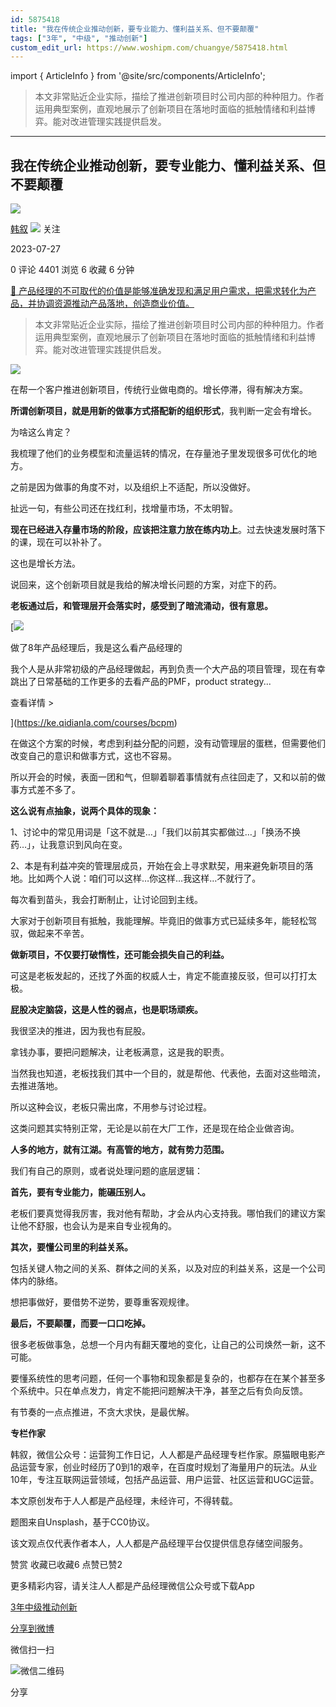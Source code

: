 ```yaml
---
id: 5875418
title: "我在传统企业推动创新，要专业能力、懂利益关系、但不要颠覆"
tags: ["3年", "中级", "推动创新"]
custom_edit_url: https://www.woshipm.com/chuangye/5875418.html
---
```

import { ArticleInfo } from '@site/src/components/ArticleInfo';

<ArticleInfo
    author="韩叙"
    authorLink="https://www.woshipm.com/u/57956"
    published="2023-07-27"
    views={4401}
    comments={0}
    collects={6}
/>

> 本文非常贴近企业实际，描绘了推进创新项目时公司内部的种种阻力。作者运用典型案例，直观地展示了创新项目在落地时面临的抵触情绪和利益博弈。能对改进管理实践提供启发。

---

## 我在传统企业推动创新，要专业能力、懂利益关系、但不要颠覆

[![](https://image.woshipm.com/wp-files/2015/11/IMG_0437.jpg!/both/72x72)](https://www.woshipm.com/u/57956)

[韩叙](https://www.woshipm.com/u/57956) ![](https://static.woshipm.com/tag/1121_1@2x.png) 关注

2023-07-27

0 评论 4401 浏览 6 收藏 6 分钟

[🔗 产品经理的不可取代的价值是能够准确发现和满足用户需求，把需求转化为产品，并协调资源推动产品落地，创造商业价值。](https://ke.qidianla.com/courses/90pm)

> 本文非常贴近企业实际，描绘了推进创新项目时公司内部的种种阻力。作者运用典型案例，直观地展示了创新项目在落地时面临的抵触情绪和利益博弈。能对改进管理实践提供启发。

![](https://image.woshipm.com/2023/04/17/8985d4fa-dcf5-11ed-8851-00163e0b5ff3.png)

在帮一个客户推进创新项目，传统行业做电商的。增长停滞，得有解决方案。

**所谓创新项目，就是用新的做事方式搭配新的组织形式**，我判断一定会有增长。

为啥这么肯定？

我梳理了他们的业务模型和流量运转的情况，在存量池子里发现很多可优化的地方。

之前是因为做事的角度不对，以及组织上不适配，所以没做好。

扯远一句，有些公司还在找红利，找增量市场，不太明智。

**现在已经进入存量市场的阶段，应该把注意力放在练内功上**。过去快速发展时落下的课，现在可以补补了。

这也是增长方法。

说回来，这个创新项目就是我给的解决增长问题的方案，对症下的药。

**老板通过后，和管理层开会落实时，感受到了暗流涌动，很有意思。**

[![](https://image.woshipm.com/2023/08/02/bf59b8ba-30e4-11ee-88e7-00163e0b5ff3.png)

做了8年产品经理后，我是这么看产品经理的

我个人是从非常初级的产品经理做起，再到负责一个大产品的项目管理，现在有幸跳出了日常基础的工作更多的去看产品的PMF，product strategy...

查看详情 >

](https://ke.qidianla.com/courses/bcpm)

在做这个方案的时候，考虑到利益分配的问题，没有动管理层的蛋糕，但需要他们改变自己的意识和做事方式，这也不容易。

所以开会的时候，表面一团和气，但聊着聊着事情就有点往回走了，又和以前的做事方式差不多了。

**这么说有点抽象，说两个具体的现象：**

1、讨论中的常见用词是「这不就是…」「我们以前其实都做过…」「换汤不换药…」，让我意识到风向在变。

2、本是有利益冲突的管理层成员，开始在会上寻求默契，用来避免新项目的落地。比如两个人说：咱们可以这样…你这样…我这样…不就行了。

每次看到苗头，我会打断制止，让讨论回到主线。

大家对于创新项目有抵触，我能理解。毕竟旧的做事方式已延续多年，能轻松驾驭，做起来不辛苦。

**做新项目，不仅要打破惰性，还可能会损失自己的利益。**

可这是老板发起的，还找了外面的权威人士，肯定不能直接反驳，但可以打打太极。

**屁股决定脑袋，这是人性的弱点，也是职场顽疾。**

我很坚决的推进，因为我也有屁股。

拿钱办事，要把问题解决，让老板满意，这是我的职责。

当然我也知道，老板找我们其中一个目的，就是帮他、代表他，去面对这些暗流，去推进落地。

所以这种会议，老板只需出席，不用参与讨论过程。

这类问题其实特别正常，无论是以前在大厂工作，还是现在给企业做咨询。

**人多的地方，就有江湖。有高管的地方，就有势力范围。**

我们有自己的原则，或者说处理问题的底层逻辑：

**首先，要有专业能力，能碾压别人。**

老板们要真觉得我厉害，我对他有帮助，才会从内心支持我。哪怕我们的建议方案让他不舒服，也会认为是来自专业视角的。

**其次，要懂公司里的利益关系。**

包括关键人物之间的关系、群体之间的关系，以及对应的利益关系，这是一个公司体内的脉络。

想把事做好，要借势不逆势，要尊重客观规律。

**最后，不要颠覆，而要一口口吃掉。**

很多老板做事急，总想一个月内有翻天覆地的变化，让自己的公司焕然一新，这不可能。

要懂系统性的思考问题，任何一个事物和现象都是复杂的，也都存在在某个甚至多个系统中。只在单点发力，肯定不能把问题解决干净，甚至之后有负向反馈。

有节奏的一点点推进，不贪大求快，是最优解。

**专栏作家**

韩叙，微信公众号：运营狗工作日记，人人都是产品经理专栏作家。原猫眼电影产品运营专家，创业时经历了0到1的艰辛，在百度时规划了海量用户的玩法。从业10年，专注互联网运营领域，包括产品运营、用户运营、社区运营和UGC运营。

本文原创发布于人人都是产品经理，未经许可，不得转载。

题图来自Unsplash，基于CC0协议。

该文观点仅代表作者本人，人人都是产品经理平台仅提供信息存储空间服务。

赞赏 收藏已收藏6 点赞已赞2

更多精彩内容，请关注人人都是产品经理微信公众号或下载App

[3年](https://www.woshipm.com/tag/3%e5%b9%b4)[中级](https://www.woshipm.com/tag/%e4%b8%ad%e7%ba%a7)[推动创新](https://www.woshipm.com/tag/%e6%8e%a8%e5%8a%a8%e5%88%9b%e6%96%b0)

[分享到微博](https://service.weibo.com/share/share.php?appkey=2775287854&title=我在传统企业推动创新，要专业能力、懂利益关系、但不要颠覆&url=https://www.woshipm.com/chuangye/5875418.html&pic=https://image.woshipm.com/2023/04/17/8985d4fa-dcf5-11ed-8851-00163e0b5ff3.png)

微信扫一扫

![微信二维码](https://api.pwmqr.com/qrcode/create/?url=https://www.woshipm.com/chuangye/5875418.html)

分享